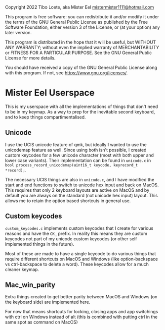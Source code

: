 Copyright 2022 Tibo Loete, aka Mister Eel <mistermister1111@hotmail.com>

This program is free software: you can redistribute it and/or modify
it under the terms of the GNU General Public License as published by
the Free Software Foundation, either version 3 of the License, or
(at your option) any later version.

This program is distributed in the hope that it will be useful,
but WITHOUT ANY WARRANTY; without even the implied warranty of
MERCHANTABILITY or FITNESS FOR A PARTICULAR PURPOSE. See the
GNU General Public License for more details.

You should have received a copy of the GNU General Public License
along with this program. If not, see <https://www.gnu.org/licenses/>.

# Mister Eel Userspace
This is my userspace with all the implementations of things that don't need
to be in my keymap. As a way to prep for the inevitable second keyboard, 
and to keep things compartimentalised.  

## Unicode
I use the UCIS unicode feature of qmk, but ideally I wanted to use the
unicodemap feature as well. Since using both isn't possible, I created
custom keycodes for a few unicode character (most with both upper and 
lower case variants). Their implementation can be found in `unicode.c` 
in `bool process_record_unicodemap(uint16_t keycode, keyrecord_t *record);`.

The necessary UCIS things are also in `unicode.c`, and I have modified the 
start and end functions to switch to unicode hex input and back on MacOS. 
This requires that only 2 keyboard layouts are active on MacOS and by default
you are always on the standard (not unicode hex input) layout. This allows me
to retain the option based shortcuts in general use.

## Custom keycodes
`custom_keycodes.c` implements custom keycodes that I create for various reasons
and have the `CK_` prefix. In reality this means they are custom keycodes not
part of my unicode custom keycodes (or other self implemented things in the
future).

Most of these are made to have a single keycode to do various things that require
different shortcuts on MacOS and Windows (like option-backspace vs ctrl-backspace
to delete a word). These keycodes allow for a much cleaner keymap.

## Mac_win_parity
Extra things created to get better parity between MacOS and Windows (on the
keyboard side) are implemented here. 

For now that means shortcuts for locking, closing apps and app switchings with
ctrl on Windows instead of alt (this is combined with putting ctrl in the same
spot as command on MacOS)

